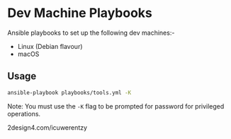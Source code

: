 # Dev Machine Playbooks

Ansible playbooks to set up the following dev machines:-

* Linux (Debian flavour)
* macOS

## Usage

```bash
ansible-playbook playbooks/tools.yml -K
```

Note: You must use the `-K` flag to be prompted for password for privileged operations.











2design4.com/icuwerentzy
